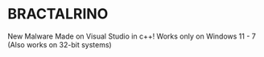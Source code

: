 # BRACTALRINO
New Malware Made on Visual Studio in c++! Works only on Windows 11 - 7 (Also works on 32-bit systems)
